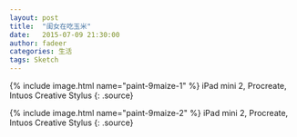 ```yaml
---
layout: post
title:  "闺女在吃玉米"
date:   2015-07-09 21:30:00
author: fadeer
categories: 生活
tags: Sketch
---
```


{% include image.html name="paint-9maize-1" %}
iPad mini 2, Procreate, Intuos Creative Stylus
{: .source}

{% include image.html name="paint-9maize-2" %}
iPad mini 2, Procreate, Intuos Creative Stylus
{: .source}

